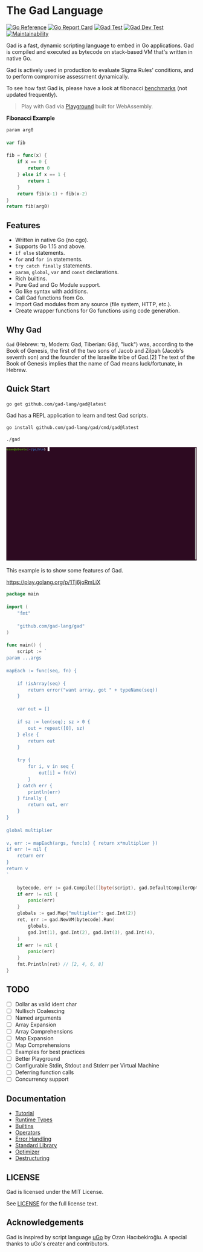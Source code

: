 # The Gad Language

[![Go Reference](https://pkg.go.dev/badge/github.com/gad-lang/gad.svg)](https://pkg.go.dev/github.com/gad-lang/gad)
[![Go Report Card](https://goreportcard.com/badge/github.com/gad-lang/gad)](https://goreportcard.com/report/github.com/gad-lang/gad)
[![Gad Test](https://github.com/gad-lang/gad/actions/workflows/workflow.yml/badge.svg)](https://github.com/gad-lang/gad/actions/workflows/workflow.yml)
[![Gad Dev Test](https://github.com/gad-lang/gadedev/workflows/gaddev-test/badge.svg)](https://github.com/gad-lang/gadedev/actions)
[![Maintainability](https://api.codeclimate.com/v1/badges/a358e050217385db8002/maintainability)](https://codeclimate.com/github/gad-lang/gad/maintainability)

Gad is a fast, dynamic scripting language to embed in Go applications.
Gad is compiled and executed as bytecode on stack-based VM that's written
in native Go.

Gad is actively used in production to evaluate Sigma Rules' conditions, and to
perform compromise assessment dynamically.

To see how fast Gad is, please have a look at fibonacci
[benchmarks](https://github.com/gad-lang/gadebenchfib) (not updated frequently).

> Play with Gad via [Playground](https://play.verigraf.com) built for
> WebAssembly.

**Fibonacci Example**

```go
param arg0

var fib

fib = func(x) {
    if x == 0 {
        return 0
    } else if x == 1 {
        return 1
    }
    return fib(x-1) + fib(x-2)
}
return fib(arg0)
```

## Features

* Written in native Go (no cgo).
* Supports Go 1.15 and above.
* `if else` statements.
* `for` and `for in` statements.
* `try catch finally` statements.
* `param`, `global`, `var` and `const` declarations.
* Rich builtins.
* Pure Gad and Go Module support.
* Go like syntax with additions.
* Call Gad functions from Go.
* Import Gad modules from any source (file system, HTTP, etc.).
* Create wrapper functions for Go functions using code generation.

## Why Gad

`Gad` (Hebrew: גָּד‎, Modern: Gad, Tiberian: Gāḏ, "luck") was, according to the Book of Genesis, the first of the two 
sons of Jacob and Zilpah (Jacob's seventh son) and the founder of the Israelite tribe of Gad.[2] 
The text of the Book of Genesis implies that the name of Gad means luck/fortunate, in Hebrew.

## Quick Start

`go get github.com/gad-lang/gad@latest`

Gad has a REPL application to learn and test Gad scripts.

`go install github.com/gad-lang/gad/cmd/gad@latest`

`./gad`

![repl-gif](https://github.com/gad-lang/gad/blob/main/docs/repl.gif)

This example is to show some features of Gad.

<https://play.golang.org/p/1Tj6joRmLiX>

```go
package main

import (
    "fmt"

    "github.com/gad-lang/gad"
)

func main() {
    script := `
param ...args

mapEach := func(seq, fn) {

    if !isArray(seq) {
        return error("want array, got " + typeName(seq))
    }

    var out = []

    if sz := len(seq); sz > 0 {
        out = repeat([0], sz)
    } else {
        return out
    }

    try {
        for i, v in seq {
            out[i] = fn(v)
        }
    } catch err {
        println(err)
    } finally {
        return out, err
    }
}

global multiplier

v, err := mapEach(args, func(x) { return x*multiplier })
if err != nil {
    return err
}
return v
`

    bytecode, err := gad.Compile([]byte(script), gad.DefaultCompilerOptions)
    if err != nil {
        panic(err)
    }
    globals := gad.Map{"multiplier": gad.Int(2)}
    ret, err := gad.NewVM(bytecode).Run(
        globals,
        gad.Int(1), gad.Int(2), gad.Int(3), gad.Int(4),
    )
    if err != nil {
        panic(err)
    }
    fmt.Println(ret) // [2, 4, 6, 8]
}
```

## TODO

- [ ] Dollar as valid ident char
- [ ] Nullisch Coalescing
- [ ] Named arguments
- [ ] Array Expansion
- [ ] Array Comprehensions
- [ ] Map Expansion
- [ ] Map Comprehensions
- [ ] Examples for best practices
- [ ] Better Playground
- [ ] Configurable Stdin, Stdout and Stderr per Virtual Machine
- [ ] Deferring function calls
- [ ] Concurrency support

## Documentation

* [Tutorial](https://github.com/gad-lang/gad/blob/main/docs/tutorial.md)
* [Runtime Types](https://github.com/gad-lang/gad/blob/main/docs/runtime-types.md)
* [Builtins](https://github.com/gad-lang/gad/blob/main/docs/builtins.md)
* [Operators](https://github.com/gad-lang/gad/blob/main/docs/operators.md)
* [Error Handling](https://github.com/gad-lang/gad/blob/main/docs/error-handling.md)
* [Standard Library](https://github.com/gad-lang/gad/blob/main/docs/stdlib.md)
* [Optimizer](https://github.com/gad-lang/gad/blob/main/docs/optimizer.md)
* [Destructuring](https://github.com/gad-lang/gad/blob/main/docs/destructuring.md)

## LICENSE

Gad is licensed under the MIT License.

See [LICENSE](LICENSE) for the full license text.

## Acknowledgements

Gad is inspired by script language [uGo](https://github.com/ozanh/gad)
by Ozan Hacıbekiroğlu. A special thanks to uGo's creater and contributors.
